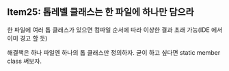 ## Item25: 톱레벨 클래스는 한 파일에 하나만 담으라

한 파일에 여러 톱 클래스가 있으면 컴파일 순서에 따라 이상한 결과 초래 가능(IDE 에서 이미 경고 할 듯)

해결책은 하나 파일엔 하나의 톱 클래스만 정의하자.
굳이 하고 싶다면 static member class 써보자.
